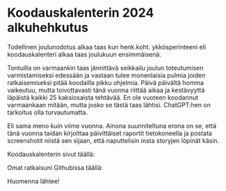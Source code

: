# Koodauskalenterin 2024 alkuhehkutus

Todellinen joulunodotus alkaa taas kun henk.koht. ykkösperinteeni eli koodauskalenteri alkaa taas joulukuun ensimmäisenä.

Tontuilla on varmaankin taas jännittävä seikkailu joulun toteutumisen varmistamiseksi edessään ja vastaan tulee monenlaisia pulmia joiden ratkaisemiseksi pitää koodailla pikku ohjelmia. Päivä päivältä homma vaikeutuu, mutta toivottavasti tänä vuonna riittää aikaa ja kestävyyttä läpäistä kaikki 25 kaksiosaista tehtävää. En ole vuoteen koodannut varmaankaan mitään, mutta josko se tästä taas lähtisi. ChatGPT:hen on tarkoitus olla turvautumatta.

Eli sama meno kuin viime vuonna. Ainona suunniteltuna erona on se, että tänä vuonna taidan kirjoittaa päivittäiset raportit tietokoneella ja postata screenshotit niistä sen sijaan, että naputtelisin insta storyjen löpinät käsin.

Koodauskalenterin sivut täällä:

Omat ratkaisuni Githubissa täällä:

Huomenna lähtee! 
